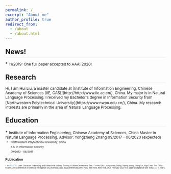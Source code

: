 ```yaml
---
permalink: /
excerpt: "About me"
author_profile: true
redirect_from: 
  - /about
  - /about.html
---
```

<style>
.page__content p {
    margin: 0 0 0em;
}
p{
    /*margin: 0;*/
    /*padding: -30;*/
    /*line-height: 15px;*/
}
a{
	color:#7c1313;
}
ul{
    /*margin: 0;*/
    /*padding: -30;*/
    line-height: 15px;
    margin-block-start: 0em;
    margin-block-end: 0em;
}
ul li, ol li {
    margin-bottom: 0.em;
}
h1, h2, h3, h4, h5, h6 {
	padding-bottom: 0.2em;
	margin: 1em 0 0.5em;
	border-bottom: 2px solid #f2f3f3;
}
</style>

<h2 id="news">News!</h2>
* <small> 11/2019: One full paper accepted to AAAI 2020!</small>

<h2 id="research">Research</h2>
<small> Hi, I am Hui Liu, a master candidate at [Institute of Information Engineering, Chinese Academy of Sciences (IIE, CAS)](http://http://www.iie.ac.cn/), China. My major is in Natural Language Processing. I received my Bachelor's degree in Information Security from [Northwestern Polytechnical University](https://www.nwpu.edu.cn/), China.</small>
<small>My research interests are primarily in the area of Natural Language Processing.</small>

<h2 id="education">Education</h2>
* <small> Institute of Information Engineering, Chinese Academy of Sciences, China  
Master in Natural Language Processing, Advisor: Yongzheng Zhang  
09/2017 - 06/2020 (expected)<small>

* <small> Northwestern Polytechnical University, China  
B.S. in Information Security  
09/2013 - 06/2017<small>

<h2 id="publication">Publication</h2>
* <small>**<font color="#5b9bd5">[AAAI'20]</font> Joint Character Embedding and Adversarial Stability Training to Defend Adversarial Text.**  
**Hui Liu**, Yongzheng Zhang, Yipeng Wang, Zheng Lin, Yige Chen.  
The Thirty-Fourth AAAI Conference on Artificial Intelligence ([AAAI](https://aaai.org/Conferences/AAAI-20/)), New York, New York, USA, February 2020. Full paper acceptance rate: 1591/7737 = 20.6%.<small>
